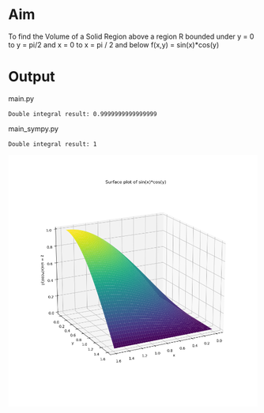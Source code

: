 # Aim
To find the Volume of a Solid Region above a region R bounded under y = 0 to y = pi/2 and x = 0 to x = pi / 2 and below f(x,y) = sin(x)*cos(y)

# Output
main.py
```
Double integral result: 0.9999999999999999
```
main_sympy.py
```
Double integral result: 1
```
![matlab-code-python-rewrite](https://github.com/felixity1917/matlab-code-python-rewrite/blob/main/Experiment%203B%20-%20Finding%20Volume%20of%20Solid%20Region/Assets/Figure_1.png?raw=true)
